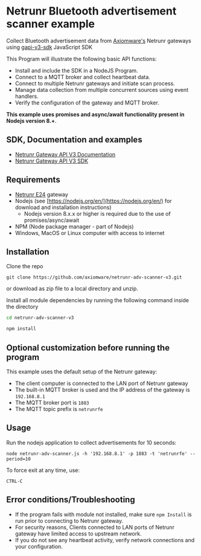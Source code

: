 # Netrunr Bluetooth advertisement scanner example

Collect Bluetooth advertisement data from [Axiomware's](http://www.axiomware.com) Netrunr gateways using [gapi-v3-sdk](https://github.com/axiomware/gapi-v3-sdk-js.git) JavaScript SDK

This Program will illustrate the following basic API functions:
- Install and include the SDK in a NodeJS Program.
- Connect to a MQTT broker and collect heartbeat data.
- Connect to multiple Netrunr gateways and initiate scan process.
- Manage data collection from multiple concurrent sources using event handlers.
- Verify the configuration of the gateway and MQTT broker.

**This example uses promises and async/await functionality present in Nodejs version 8.+**.

## SDK, Documentation and examples
- [Netrunr Gateway API V3 Documentation](http://www.axiomware.com/apidocs/index.html)
- [Netrunr Gateway API V3 SDK](https://github.com/axiomware/gapi-v3-sdk-js.git)

## Requirements

- [Netrunr E24](https://www.axiomware.com/netrunr-e24-product/) gateway
- Nodejs (see [https://nodejs.org/en/](https://nodejs.org/en/) for download and installation instructions)
  - Nodejs version 8.x.x or higher is required due to the use of promises/async/await
- NPM (Node package manager - part of Nodejs)   
- Windows, MacOS or Linux computer with access to internet

## Installation

Clone the repo

`git clone https://github.com/axiomware/netrunr-adv-scanner-v3.git`

or download as zip file to a local directory and unzip.

Install all module dependencies by running the following command inside the directory

```bash
cd netrunr-adv-scanner-v3

npm install
```

## Optional customization before running the program
This example uses the default setup of the Netrunr gateway:
- The client computer is connected to the LAN port of Netrunr gateway
- The built-in MQTT broker is used and the IP address of the gateway is `192.168.8.1`
- The MQTT broker port is `1883`
- The MQTT topic prefix is `netrunrfe`

## Usage

Run the nodejs application to collect advertisements for 10 seconds:

`node netrunr-adv-scanner.js -h '192.168.8.1' -p 1883 -t 'netrunrfe' --period=10`

To force exit at any time, use:

`CTRL-C`  

## Error conditions/Troubleshooting

- If the program fails with module not installed, make sure `npm Install` is run prior to connecting to Netrunr gateway.
- For security reasons, Clients connected to LAN ports of Netrunr gateway have limited access to upstream network.
- If you do not see any heartbeat activity, verify network connections and your configuration.
